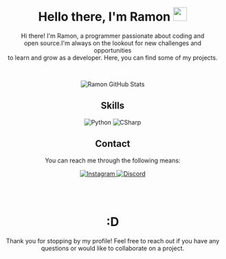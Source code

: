 <!-- Title -->
<h1 align="center">Hello there, I'm Ramon <img src="https://github.com/blackcater/blackcater/raw/main/images/Hi.gif" height="32"/></h1>

<!-- Introduction -->
<p align="center">
  Hi there! I'm Ramon, a programmer passionate about coding and<br>open source.I'm always on the lookout for new challenges and opportunities<br>to learn and grow as a developer. Here, you can find some of my projects.
</p>

<br>

<!-- GitHub Stats -->
<p align="center">
  <img src="https://github-readme-stats.vercel.app/api?username=Ramon-Sd&show_icons=true&theme=dark" alt="Ramon GitHub Stats" />
</p>

<!-- Skills -->
<h2 align="center">Skills</h2>
<p align="center">
  <img src="https://img.shields.io/badge/Python-3776AB?style=for-the-badge&logo=python&logoColor=white" alt="Python" />
  <img src="https://img.shields.io/badge/C%23-512BD4?style=for-the-badge&logo=csharp&logoColor=white" alt="CSharp" />
</p>

<!-- Projects
<h2 align="center">Projects</h2>
<ul>
  <li>
    <a href="...">...</a> - ...
  </li>
  <li>
    <a href="...">...</a> - ...
  </li>
 
</ul>
-->

<!-- Contact -->
<h2 align="center">Contact</h2>
<p align="center">
  You can reach me through the following means:
</p>
<p align="center">
  <!---
  <a href="...">
    <img src="https://img.shields.io/badge/LinkedIn-0A66C2?style=for-the-badge&logo=linkedin&logoColor=white" alt="LinkedIn" />
  </a>
  <a href="...">
    <img src="https://img.shields.io/badge/Twitter-1DA1F2?style=for-the-badge&logo=twitter&logoColor=white" alt="Twitter" />
  </a>
  --->
  <a href="https://www.instagram.com/_ramon_sd/">
    <img src="https://img.shields.io/badge/Instagram-%23E4405F?style=for-the-badge&logo=instagram&logoColor=white" alt="Instagram" />
  </a>
  <a href="https://top.gg/user/365542139201011712">
    <img src="https://img.shields.io/badge/Discord-5865F2?style=for-the-badge&logo=discord&logoColor=white" alt="Discord" />
  </a>
</p>

<br><br>

<!-- Footer -->
<h1 align="center">
    :D
</h1>
<p align="center">
  Thank you for stopping by my profile! Feel free to reach out if you have any questions or would like to collaborate on a project.
</p>
